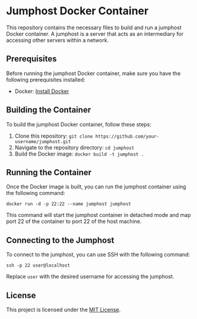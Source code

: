 # Jumphost Docker Container

This repository contains the necessary files to build and run a jumphost Docker container. A jumphost is a server that acts as an intermediary for accessing other servers within a network.

## Prerequisites

Before running the jumphost Docker container, make sure you have the following prerequisites installed:

- Docker: [Install Docker](https://docs.docker.com/get-docker/)

## Building the Container

To build the jumphost Docker container, follow these steps:

1. Clone this repository: `git clone https://github.com/your-username/jumphost.git`
2. Navigate to the repository directory: `cd jumphost`
3. Build the Docker image: `docker build -t jumphost .`

## Running the Container

Once the Docker image is built, you can run the jumphost container using the following command:

```
docker run -d -p 22:22 --name jumphost jumphost
```

This command will start the jumphost container in detached mode and map port 22 of the container to port 22 of the host machine.

## Connecting to the Jumphost

To connect to the jumphost, you can use SSH with the following command:

```
ssh -p 22 user@localhost
```

Replace `user` with the desired username for accessing the jumphost.

## License

This project is licensed under the [MIT License](LICENSE).
